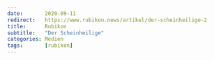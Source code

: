 ```yaml
---
date:       2020-09-11
redirect:   https://www.rubikon.news/artikel/der-scheinheilige-2
title:      Rubikon
subtitle:   "Der Scheinheilige"
categories: Medien
tags:       [rubikon]
---
```

